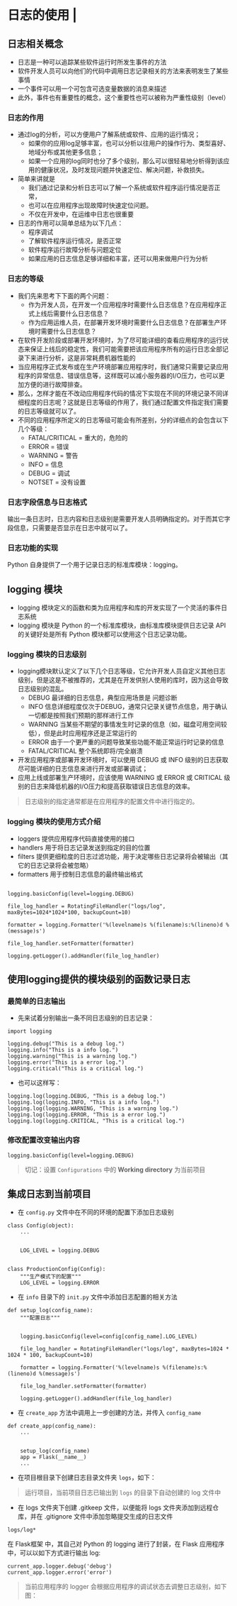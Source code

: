 # 日志的使用 \|

## 日志相关概念 <a id="&#x65E5;&#x5FD7;&#x76F8;&#x5173;&#x6982;&#x5FF5;"></a>

* 日志是一种可以追踪某些软件运行时所发生事件的方法
* 软件开发人员可以向他们的代码中调用日志记录相关的方法来表明发生了某些事情
* 一个事件可以用一个可包含可选变量数据的消息来描述
* 此外，事件也有重要性的概念，这个重要性也可以被称为严重性级别（level）

### 日志的作用 <a id="&#x65E5;&#x5FD7;&#x7684;&#x4F5C;&#x7528;"></a>

* 通过log的分析，可以方便用户了解系统或软件、应用的运行情况；
  * 如果你的应用log足够丰富，也可以分析以往用户的操作行为、类型喜好、地域分布或其他更多信息；
  * 如果一个应用的log同时也分了多个级别，那么可以很轻易地分析得到该应用的健康状况，及时发现问题并快速定位、解决问题，补救损失。
* 简单来讲就是
  * 我们通过记录和分析日志可以了解一个系统或软件程序运行情况是否正常，
  * 也可以在应用程序出现故障时快速定位问题。
  * 不仅在开发中，在运维中日志也很重要
* 日志的作用可以简单总结为以下几点：
  * 程序调试
  * 了解软件程序运行情况，是否正常
  * 软件程序运行故障分析与问题定位
  * 如果应用的日志信息足够详细和丰富，还可以用来做用户行为分析

### 日志的等级 <a id="&#x65E5;&#x5FD7;&#x7684;&#x7B49;&#x7EA7;"></a>

* 我们先来思考下下面的两个问题：
  * 作为开发人员，在开发一个应用程序时需要什么日志信息？在应用程序正式上线后需要什么日志信息？
  * 作为应用运维人员，在部署开发环境时需要什么日志信息？在部署生产环境时需要什么日志信息？
* 在软件开发阶段或部署开发环境时，为了尽可能详细的查看应用程序的运行状态来保证上线后的稳定性，我们可能需要把该应用程序所有的运行日志全部记录下来进行分析，这是非常耗费机器性能的
* 当应用程序正式发布或在生产环境部署应用程序时，我们通常只需要记录应用程序的异常信息、错误信息等，这样既可以减小服务器的I/O压力，也可以更加方便的进行故障排查。
* 那么，怎样才能在不改动应用程序代码的情况下实现在不同的环境记录不同详细程度的日志呢？这就是日志等级的作用了，我们通过配置文件指定我们需要的日志等级就可以了。
* 不同的应用程序所定义的日志等级可能会有所差别，分的详细点的会包含以下几个等级：
  * FATAL/CRITICAL = 重大的，危险的
  * ERROR = 错误
  * WARNING = 警告
  * INFO = 信息
  * DEBUG = 调试
  * NOTSET = 没有设置

### 日志字段信息与日志格式 <a id="&#x65E5;&#x5FD7;&#x5B57;&#x6BB5;&#x4FE1;&#x606F;&#x4E0E;&#x65E5;&#x5FD7;&#x683C;&#x5F0F;"></a>

输出一条日志时，日志内容和日志级别是需要开发人员明确指定的。对于而其它字段信息，只需要是否显示在日志中就可以了。

### 日志功能的实现 <a id="&#x65E5;&#x5FD7;&#x529F;&#x80FD;&#x7684;&#x5B9E;&#x73B0;"></a>

Python 自身提供了一个用于记录日志的标准库模块：logging。

## logging 模块 <a id="logging-&#x6A21;&#x5757;"></a>

* logging 模块定义的函数和类为应用程序和库的开发实现了一个灵活的事件日志系统
* logging 模块是 Python 的一个标准库模块，由标准库模块提供日志记录 API 的关键好处是所有 Python 模块都可以使用这个日志记录功能。

### logging 模块的日志级别 <a id="logging-&#x6A21;&#x5757;&#x7684;&#x65E5;&#x5FD7;&#x7EA7;&#x522B;"></a>

* logging模块默认定义了以下几个日志等级，它允许开发人员自定义其他日志级别，但是这是不被推荐的，尤其是在开发供别人使用的库时，因为这会导致日志级别的混乱。
  * DEBUG 最详细的日志信息，典型应用场景是 问题诊断
  * INFO 信息详细程度仅次于DEBUG，通常只记录关键节点信息，用于确认一切都是按照我们预期的那样进行工作
  * WARNING 当某些不期望的事情发生时记录的信息（如，磁盘可用空间较低），但是此时应用程序还是正常运行的
  * ERROR 由于一个更严重的问题导致某些功能不能正常运行时记录的信息
  * FATAL/CRITICAL 整个系统即将/完全崩溃
* 开发应用程序或部署开发环境时，可以使用 DEBUG 或 INFO 级别的日志获取尽可能详细的日志信息来进行开发或部署调试；
* 应用上线或部署生产环境时，应该使用 WARNING 或 ERROR 或 CRITICAL 级别的日志来降低机器的I/O压力和提高获取错误日志信息的效率。

> 日志级别的指定通常都是在应用程序的配置文件中进行指定的。

### logging 模块的使用方式介绍 <a id="logging-&#x6A21;&#x5757;&#x7684;&#x4F7F;&#x7528;&#x65B9;&#x5F0F;&#x4ECB;&#x7ECD;"></a>

* loggers 提供应用程序代码直接使用的接口
* handlers 用于将日志记录发送到指定的目的位置
* filters 提供更细粒度的日志过滤功能，用于决定哪些日志记录将会被输出（其它的日志记录将会被忽略）
* formatters 用于控制日志信息的最终输出格式

```text

logging.basicConfig(level=logging.DEBUG) 

file_log_handler = RotatingFileHandler("logs/log", maxBytes=1024*1024*100, backupCount=10)

formatter = logging.Formatter('%(levelname)s %(filename)s:%(lineno)d %(message)s')

file_log_handler.setFormatter(formatter)

logging.getLogger().addHandler(file_log_handler)
```

## 使用logging提供的模块级别的函数记录日志 <a id="&#x4F7F;&#x7528;logging&#x63D0;&#x4F9B;&#x7684;&#x6A21;&#x5757;&#x7EA7;&#x522B;&#x7684;&#x51FD;&#x6570;&#x8BB0;&#x5F55;&#x65E5;&#x5FD7;"></a>

### 最简单的日志输出 <a id="&#x6700;&#x7B80;&#x5355;&#x7684;&#x65E5;&#x5FD7;&#x8F93;&#x51FA;"></a>

* 先来试着分别输出一条不同日志级别的日志记录：

```text
import logging

logging.debug("This is a debug log.")
logging.info("This is a info log.")
logging.warning("This is a warning log.")
logging.error("This is a error log.")
logging.critical("This is a critical log.")
```

* 也可以这样写：

```text
logging.log(logging.DEBUG, "This is a debug log.")
logging.log(logging.INFO, "This is a info log.")
logging.log(logging.WARNING, "This is a warning log.")
logging.log(logging.ERROR, "This is a error log.")
logging.log(logging.CRITICAL, "This is a critical log.")
```

### 修改配置改变输出内容 <a id="&#x4FEE;&#x6539;&#x914D;&#x7F6E;&#x6539;&#x53D8;&#x8F93;&#x51FA;&#x5185;&#x5BB9;"></a>

```text
logging.basicConfig(level=logging.DEBUG)
```

> 切记：设置 `Configurations` 中的 **Working directory** 为当前项目

## 集成日志到当前项目 <a id="&#x96C6;&#x6210;&#x65E5;&#x5FD7;&#x5230;&#x5F53;&#x524D;&#x9879;&#x76EE;"></a>

* 在 `config.py` 文件中在不同的环境的配置下添加日志级别

```text
class Config(object):
    ...

    
    LOG_LEVEL = logging.DEBUG


class ProductionConfig(Config):
    """生产模式下的配置"""
    LOG_LEVEL = logging.ERROR
```

* 在 `info` 目录下的 `init.py` 文件中添加日志配置的相关方法

```text
def setup_log(config_name):
    """配置日志"""

    
    logging.basicConfig(level=config[config_name].LOG_LEVEL)  
    
    file_log_handler = RotatingFileHandler("logs/log", maxBytes=1024 * 1024 * 100, backupCount=10)
    
    formatter = logging.Formatter('%(levelname)s %(filename)s:%(lineno)d %(message)s')
    
    file_log_handler.setFormatter(formatter)
    
    logging.getLogger().addHandler(file_log_handler)
```

* 在 `create_app` 方法中调用上一步创建的方法，并传入 `config_name`

```text
def create_app(config_name):
    ...

    
    setup_log(config_name)
    app = Flask(__name__)
    ...
```

* 在项目根目录下创建日志目录文件夹 `logs`，如下：

> 运行项目，当前项目日志已输出到 `logs` 的目录下自动创建的 log 文件中

* 在 logs 文件夹下创建 .gitkeep 文件，以便能将 logs 文件夹添加到远程仓库，并在 .gitignore 文件中添加忽略提交生成的日志文件

```text
logs/log*
```

在 Flask框架 中，其自己对 Python 的 logging 进行了封装，在 Flask 应用程序中，可以以如下方式进行输出 log:

```text
current_app.logger.debug('debug')
current_app.logger.error('error')
```

> 当前应用程序的 logger 会根据应用程序的调试状态去调整日志级别，如下图：


